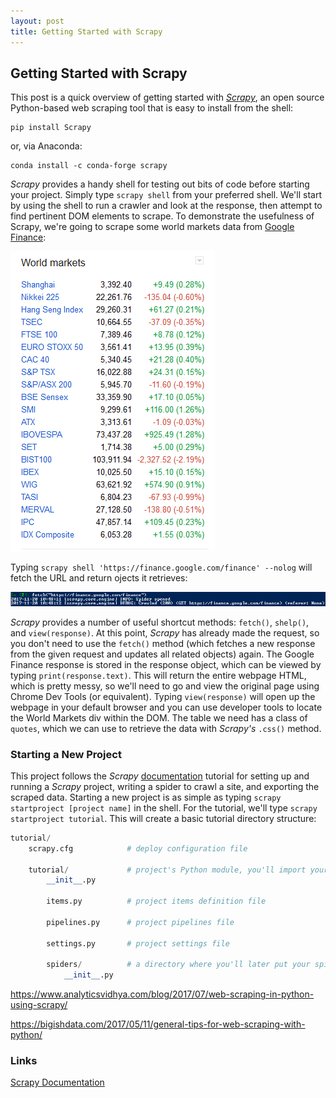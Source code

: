 ```yaml
---
layout: post
title: Getting Started with Scrapy
---
```


## Getting Started with Scrapy

This post is a quick overview of getting started with _[Scrapy](https://scrapy.org/)_, an open source Python-based web scraping tool that is easy to install from the shell:

```shell
pip install Scrapy
```

or, via Anaconda:

```shell
conda install -c conda-forge scrapy
```

_Scrapy_ provides a handy shell for testing out bits of code before starting your project. Simply type ``scrapy shell`` from your preferred shell. We'll start by using the shell to run a crawler and look at the response, then attempt to find pertinent DOM elements to scrape. To demonstrate the usefulness of Scrapy, we're going to scrape some world markets data from [Google Finance](https://finance.google.com/finance):

![World Markets](https://github.com/strongdan/blog/blob/gh-pages/assets/world_markets.png)

Typing `scrapy shell 'https://finance.google.com/finance' --nolog` will fetch the URL and return ojects it retrieves:

![Scrapy Response](https://github.com/strongdan/blog/blob/gh-pages/assets/scrapy_response.png)

_Scrapy_ provides a number of useful shortcut methods: `fetch()`, `shelp()`, and `view(response)`. At this point, _Scrapy_ has already made the request, so you don't need to use the `fetch()` method (which fetches a new response from the given request and updates all related objects) again. The Google Finance response is stored in the response object, which can be viewed by typing `print(response.text)`. This will return the entire webpage HTML, which is pretty messy, so we'll need to go and view the original page using Chrome Dev Tools (or equivalent). Typing `view(response)` will open up the webpage in your default browser and you can use developer tools to locate the World Markets div within the DOM. The table we need has a class of `quotes`, which we can use to retrieve the data with _Scrapy's_ `.css()` method. 





### Starting a New Project

This project follows the _Scrapy_ [documentation](https://docs.scrapy.org/en/latest/) tutorial for setting up and running a _Scrapy_ project, writing a spider to crawl a site, and exporting the scraped data. Starting a new project is as simple as typing ``scrapy startproject [project name]`` in the shell. For the tutorial, we'll type ``scrapy startproject tutorial``. This will create a basic tutorial directory structure:

```python
tutorial/
    scrapy.cfg            # deploy configuration file

    tutorial/             # project's Python module, you'll import your code from here
        __init__.py

        items.py          # project items definition file

        pipelines.py      # project pipelines file

        settings.py       # project settings file

        spiders/          # a directory where you'll later put your spiders
            __init__.py
```

https://www.analyticsvidhya.com/blog/2017/07/web-scraping-in-python-using-scrapy/

https://bigishdata.com/2017/05/11/general-tips-for-web-scraping-with-python/

### Links
[Scrapy Documentation](https://docs.scrapy.org/en/latest/)
